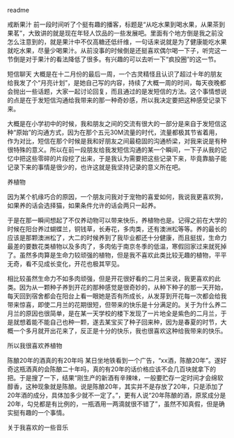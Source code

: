 readme

戒断果汁
前一段时间听了个挺有趣的播客，标题是“从吃水果到喝水果，从果茶到果茗”，大致讲的就是现在年轻人饮品的一些发展吧。里面有个地方倒是我之前没怎么注意到的，就是果汁中不仅高糖还低纤维，一句话来说就是为了健康能吃水果就吃水果，尽量少喝果汁。从前没事的时候倒是还挺喜欢偶尔喝一下子，听完这一节倒是对于果汁的看法降低了很多。有兴趣的可以去听一下“疯投圈”的这一节。

短信聊天
大概是在十二月份的最后一周，一个古灵精怪且认识了超过十年的朋友给我发了个“月亮计划”，是她自己写的内容，持续了大概一周的时间，每天夜晚都会抛出一些话题，大家一起讨论回复，而且通过的是发短信的方法。这个事情想说的点是在于发短信沟通给我带来的那一种奇妙感，所以我决定要把这种感受记录下来。

大概是在小学初中的时候，我和朋友之间的交流有很大的一部分是来自于发短信这种“原始”的沟通方式，因为在那个五元30M流量的时代，流量都极其节省着用，作为对比，短信在那个时候是我和好朋友之间最稳固的沟通桥梁，对我来说是有种很特殊的意义。所以在前一段朋友给我发短信沟通的某一个瞬间，一下子从我的记忆中把这些零碎的片段挖了出来，于是我认为需要把这些记录下来，毕竟靠脑子能记录下来的事情是很少的，也许这就是我坚持记录的意义所在吧。

养植物

因为某个机缘巧合的原因，一个朋友问我对于宠物的喜爱如何，我说我更喜欢狗，如果养的话会选择猫，如果条件允许的话会两只一起养。

于是在那一瞬间想起了不仅养动物可以带来快乐，养植物也是。记得之前在大学的时候在阳台养过蝴蝶兰，铜钱草，长寿花，多肉类，还有澳洲松等等。养的最长的应该是那颗澳洲松了，大二的时候养到了我毕业都还十分健康，而且挺拔，生命力最差的要数花类植物以及多肉了，多肉佑于南京冬季的低温，寒假回家过来就死掉了。虽然多肉算是生命力较顽强的植物，但是我不喜欢此类比较无趣的植物，平平无奇，看不见成长变化，开花也极其罕见。

相比较虽然生命力不如多肉顽强，但是开花很好看的二月兰来说，我更喜欢的此类。因为从一颗种子养到开花的那种感觉是很奇妙的，从种下种子的那一天开始，每天回到宿舍都会在阳台上看一眼她是否有所成长，从发芽到开花每一次都会给我带来惊喜，即使二月兰的花期很短，但带来的快乐是十分满足的。关于为什么养二月兰的原因也很简单，是在某一天学校的楼下发现了一片地全是紫色的二月兰，于是就想着能不能自己也种一颗，遂去某宝买了种子回来种，因为是春夏的时节，大概一个多月就开出花来了，反正是十分的快乐，我也很喜欢这种给我带来的快乐。

所以我很喜欢养植物

陈酿20年的酒真的有20年吗
某日坐地铁看到一个广告，“xx酒，陈酿20年”。遂好奇这瓶酒真的会陈酿二十年吗，真的有20年的话价格应该不会几百块就拿下的把。于是搜了一下，结果“刚生产的新酒有辛辣味，一般要贮存一定时间才会绵软醇香，这种现象就是陈酿。说是陈酿20年，其实并不是存放了20年，只是添加了20年酒的成分，具体加多少就不一定了。”，更有人说“20年陈酿的酒，原浆成分是20年，勾兑都是有比例的，一瓶酒用一两滴就很不错了”，虽然不知真假，但是确实挺有趣的一个事情。


关于我喜欢的一些音乐


